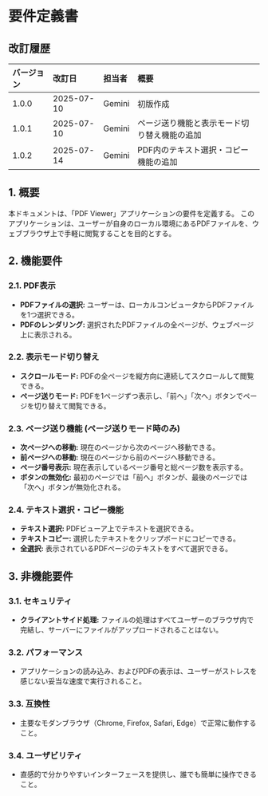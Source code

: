 # 要件定義書

## 改訂履歴

| バージョン | 改訂日     | 担当者 | 概要     |
| :--- | :--- | :--- | :--- |
| 1.0.0    | 2025-07-10 | Gemini | 初版作成 |
| 1.0.1    | 2025-07-10 | Gemini | ページ送り機能と表示モード切り替え機能の追加 |
| 1.0.2    | 2025-07-14 | Gemini | PDF内のテキスト選択・コピー機能の追加 |

## 1. 概要

本ドキュメントは、「PDF Viewer」アプリケーションの要件を定義する。
このアプリケーションは、ユーザーが自身のローカル環境にあるPDFファイルを、ウェブブラウザ上で手軽に閲覧することを目的とする。

## 2. 機能要件

### 2.1. PDF表示

- **PDFファイルの選択:** ユーザーは、ローカルコンピュータからPDFファイルを1つ選択できる。
- **PDFのレンダリング:** 選択されたPDFファイルの全ページが、ウェブページ上に表示される。

### 2.2. 表示モード切り替え

- **スクロールモード:** PDFの全ページを縦方向に連続してスクロールして閲覧できる。
- **ページ送りモード:** PDFを1ページずつ表示し、「前へ」「次へ」ボタンでページを切り替えて閲覧できる。

### 2.3. ページ送り機能 (ページ送りモード時のみ)

- **次ページへの移動:** 現在のページから次のページへ移動できる。
- **前ページへの移動:** 現在のページから前のページへ移動できる。
- **ページ番号表示:** 現在表示しているページ番号と総ページ数を表示する。
- **ボタンの無効化:** 最初のページでは「前へ」ボタンが、最後のページでは「次へ」ボタンが無効化される。

### 2.4. テキスト選択・コピー機能

- **テキスト選択:** PDFビューア上でテキストを選択できる。
- **テキストコピー:** 選択したテキストをクリップボードにコピーできる。
- **全選択:** 表示されているPDFページのテキストをすべて選択できる。

## 3. 非機能要件

### 3.1. セキュリティ

- **クライアントサイド処理:** ファイルの処理はすべてユーザーのブラウザ内で完結し、サーバーにファイルがアップロードされることはない。

### 3.2. パフォーマンス

- アプリケーションの読み込み、およびPDFの表示は、ユーザーがストレスを感じない妥当な速度で実行されること。

### 3.3. 互換性

- 主要なモダンブラウザ（Chrome, Firefox, Safari, Edge）で正常に動作すること。

### 3.4. ユーザビリティ

- 直感的で分かりやすいインターフェースを提供し、誰でも簡単に操作できること。
